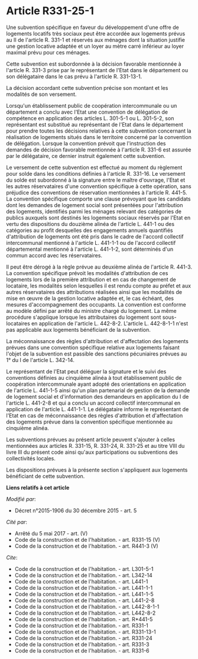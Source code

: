 # Article R331-25-1

Une subvention spécifique en faveur du développement d'une offre de logements locatifs très sociaux peut être accordée aux
logements prévus au II de l'article R. 331-1 et réservés aux ménages dont la situation justifie une gestion locative adaptée
et un loyer au mètre carré inférieur au loyer maximal prévu pour ces ménages. 

Cette subvention est subordonnée à la décision favorable mentionnée à l'article R. 331-3 prise par le représentant de l'Etat
dans le département ou son délégataire dans le cas prévu à l'article R. 331-13-1. 

La décision accordant cette subvention précise son montant et les modalités de son versement. 

Lorsqu'un établissement public de coopération intercommunale ou un département a conclu avec l'Etat une convention de
délégation de compétence en application des articles L. 301-5-1 ou L. 301-5-2, son représentant est substitué au représentant
de l'Etat dans le département pour prendre toutes les décisions relatives à cette subvention concernant la réalisation de
logements situés dans le territoire concerné par la convention de délégation. Lorsque la convention prévoit que l'instruction
des demandes de décision favorable mentionnée à l'article R. 331-6 est assurée par le délégataire, ce dernier instruit
également cette subvention. 

Le versement de cette subvention est effectué au moment du règlement pour solde dans les conditions définies à l'article R.
331-16. Le versement du solde est subordonné à la signature entre le maître d'ouvrage, l'Etat et les autres réservataires
d'une convention spécifique à cette opération, sans préjudice des conventions de réservation mentionnées à l'article R.
441-5. La convention spécifique comporte une clause prévoyant que les candidats dont les demandes de logement social sont
présentées pour l'attribution des logements, identifiés parmi les ménages relevant des catégories de publics auxquels sont
destinés les logements sociaux réservés par l'Etat en vertu des dispositions du douzième alinéa de l'article L. 441-1 ou des
catégories au profit desquelles des engagements annuels quantifiés d'attribution de logements ont été pris dans le cadre de
l'accord collectif intercommunal mentionné à l'article L. 441-1-1 ou de l'accord collectif départemental mentionné à
l'article L. 441-1-2, sont déterminés d'un commun accord avec les réservataires. 

Il peut être dérogé à la règle prévue au deuxième alinéa de l'article R. 441-3. La convention spécifique prévoit les
modalités d'attribution de ces logements lors de la première attribution et en cas de changement de locataire, les modalités
selon lesquelles il est rendu compte au préfet et aux autres réservataires des attributions réalisées ainsi que les modalités
de mise en œuvre de la gestion locative adaptée et, le cas échéant, des mesures d'accompagnement des occupants. La convention
est conforme au modèle défini par arrêté du ministre chargé du logement. La même procédure s'applique lorsque les
attributaires du logement sont sous-locataires en application de l'article L. 442-8-2. L'article L. 442-8-1-1 n'est pas
applicable aux logements bénéficiant de la subvention. 

La méconnaissance des règles d'attribution et d'affectation des logements prévues dans une convention spécifique relative aux
logements faisant l'objet de la subvention est passible des sanctions pécuniaires prévues au 1° du I de l'article L. 342-14. 

Le représentant de l'Etat peut déléguer la signature et le suivi des conventions définies au cinquième alinéa à tout
établissement public de coopération intercommunale ayant adopté des orientations en application de l'article L. 441-1-5 ainsi
qu'un plan partenarial de gestion de la demande de logement social et d'information des demandeurs en application du I de
l'article L. 441-2-8 et qui a conclu un accord collectif intercommunal en application de l'article L. 441-1-1. Le délégataire
informe le représentant de l'Etat en cas de méconnaissance des règles d'attribution et d'affectation des logements prévue
dans la convention spécifique mentionnée au cinquième alinéa. 

Les subventions prévues au présent article peuvent s'ajouter à celles mentionnées aux articles R. 331-15, R. 331-24, R.
331-25 et au titre VIII du livre III du présent code ainsi qu'aux participations ou subventions des collectivités locales. 

Les dispositions prévues à la présente section s'appliquent aux logements bénéficiant de cette subvention.

**Liens relatifs à cet article**

_Modifié par_:

  - Décret n°2015-1906 du 30 décembre 2015 - art. 5

_Cité par_:

  - Arrêté du 5 mai 2017 - art. (V)
  - Code de la construction et de l'habitation. - art. R331-15 (V)
  - Code de la construction et de l'habitation. - art. R441-3 (V)

_Cite_:

  - Code de la construction et de l'habitation. - art. L301-5-1
  - Code de la construction et de l'habitation. - art. L342-14
  - Code de la construction et de l'habitation. - art. L441-1
  - Code de la construction et de l'habitation. - art. L441-1-1
  - Code de la construction et de l'habitation. - art. L441-1-5
  - Code de la construction et de l'habitation. - art. L441-2-8
  - Code de la construction et de l'habitation. - art. L442-8-1-1
  - Code de la construction et de l'habitation. - art. L442-8-2
  - Code de la construction et de l'habitation. - art. R*441-5
  - Code de la construction et de l'habitation. - art. R331-1
  - Code de la construction et de l'habitation. - art. R331-13-1
  - Code de la construction et de l'habitation. - art. R331-24
  - Code de la construction et de l'habitation. - art. R331-3
  - Code de la construction et de l'habitation. - art. R331-6
